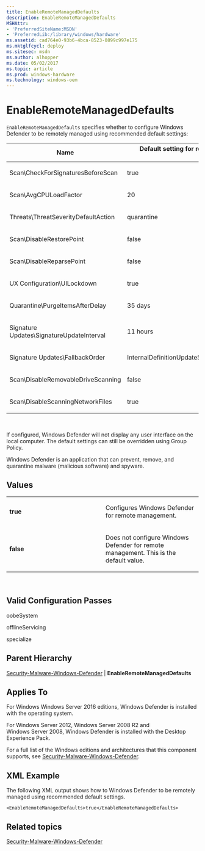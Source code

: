 ```yaml
---
title: EnableRemoteManagedDefaults
description: EnableRemoteManagedDefaults
MSHAttr:
- 'PreferredSiteName:MSDN'
- 'PreferredLib:/library/windows/hardware'
ms.assetid: cad764e0-93b6-4bca-8523-0899c997e175
ms.mktglfcycl: deploy
ms.sitesec: msdn
ms.author: alhopper
ms.date: 05/02/2017
ms.topic: article
ms.prod: windows-hardware
ms.technology: windows-oem
---
```


# EnableRemoteManagedDefaults


`EnableRemoteManagedDefaults` specifies whether to configure Windows Defender to be remotely managed using recommended default settings:

<table>
<colgroup>
<col width="50%" />
<col width="50%" />
</colgroup>
<thead>
<tr class="header">
<th>Name</th>
<th>Default setting for remote management of Windows Defender</th>
</tr>
</thead>
<tbody>
<tr class="odd">
<td><p>Scan\CheckForSignaturesBeforeScan</p></td>
<td><p>true</p></td>
</tr>
<tr class="even">
<td><p>Scan\AvgCPULoadFactor</p></td>
<td><p>20</p></td>
</tr>
<tr class="odd">
<td><p>Threats\ThreatSeverityDefaultAction</p></td>
<td><p>quarantine</p></td>
</tr>
<tr class="even">
<td><p>Scan\DisableRestorePoint</p></td>
<td><p>false</p></td>
</tr>
<tr class="odd">
<td><p>Scan\DisableReparsePoint</p></td>
<td><p>false</p></td>
</tr>
<tr class="even">
<td><p>UX Configuration\UILockdown</p></td>
<td><p>true</p></td>
</tr>
<tr class="odd">
<td><p>Quarantine\PurgeItemsAfterDelay</p></td>
<td><p>35 days</p></td>
</tr>
<tr class="even">
<td><p>Signature Updates\SignatureUpdateInterval</p></td>
<td><p>11 hours</p></td>
</tr>
<tr class="odd">
<td><p>Signature Updates\FallbackOrder</p></td>
<td><p>InternalDefinitionUpdateServer|MicrosoftUpdateServer|MMPC</p></td>
</tr>
<tr class="even">
<td><p>Scan\DisableRemovableDriveScanning</p></td>
<td><p>false</p></td>
</tr>
<tr class="odd">
<td><p>Scan\DisableScanningNetworkFiles</p></td>
<td><p>true</p></td>
</tr>
</tbody>
</table>

 

If configured, Windows Defender will not display any user interface on the local computer. The default settings can still be overridden using Group Policy.

Windows Defender is an application that can prevent, remove, and quarantine malware (malicious software) and spyware.

## Values


<table>
<colgroup>
<col width="50%" />
<col width="50%" />
</colgroup>
<tbody>
<tr class="odd">
<td><p><strong>true</strong></p></td>
<td><p>Configures Windows Defender for remote management.</p></td>
</tr>
<tr class="even">
<td><p><strong>false</strong></p></td>
<td><p>Does not configure Windows Defender for remote management. This is the default value.</p></td>
</tr>
</tbody>
</table>

 

## Valid Configuration Passes


oobeSystem

offlineServicing

specialize

## Parent Hierarchy


[Security-Malware-Windows-Defender](security-malware-windows-defender.md) | **EnableRemoteManagedDefaults**

## Applies To


For Windows Windows Server 2016 editions, Windows Defender is installed with the operating system.

For Windows Server 2012, Windows Server 2008 R2 and Windows Server 2008, Windows Defender is installed with the Desktop Experience Pack.

For a full list of the Windows editions and architectures that this component supports, see [Security-Malware-Windows-Defender](security-malware-windows-defender.md).

## XML Example


The following XML output shows how to Windows Defender to be remotely managed using recommended default settings.

```
<EnableRemoteManagedDefaults>true</EnableRemoteManagedDefaults>
```

## Related topics


[Security-Malware-Windows-Defender](security-malware-windows-defender.md)

 

 







